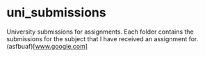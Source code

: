 # uni_submissions
 University submissions for assignments. 
 Each folder contains the submissions for the subject that I have received an assignment for.
(asfbuaf)[www.google.com]
